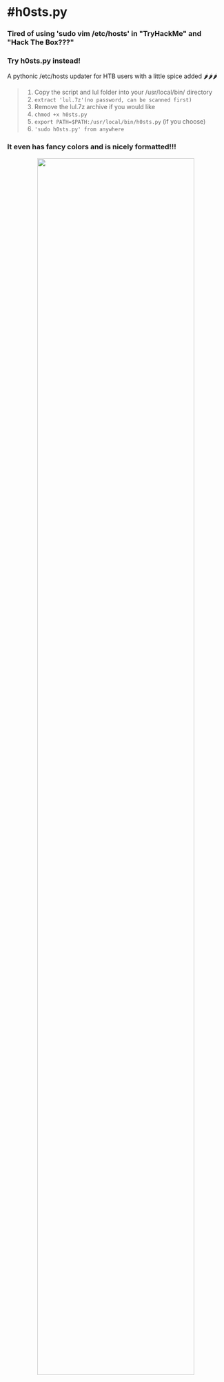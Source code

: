 # #h0sts.py


  <td style="border: none;">
      <h3>Tired of using 'sudo vim /etc/hosts' in "TryHackMe" and "Hack The Box???"</h3>
      <h3>Try h0sts.py instead!</h3>
      <p>A pythonic /etc/hosts updater for HTB users with a little spice added 🌶️🌶️🌶️</p>
      <blockquote>
        <ol>
          <li>Copy the script and lul folder into your /usr/local/bin/ directory</li>
          <li><code>extract 'lul.7z'(no password, can be scanned first)</code></li>
          <li>Remove the lul.7z archive if you would like</li>
          <li><code>chmod +x h0sts.py</code></li>
          <li><code>export PATH=$PATH:/usr/local/bin/h0sts.py</code> (if you choose)</li>
          <li><code>'sudo h0sts.py' from anywhere</code></li>
        </ol>
      </blockquote>
    </td>
    <td style="border: none;">
  </td>


### It even has fancy colors and is nicely formatted!!!
<p align="center">
 <img width=85% height=85% src=https://github.com/Cyb3rW1LL/h0sts/assets/39623516/98e98b9f-0b05-4456-934f-f8ef7f5d045d>
</p>
